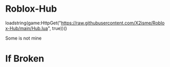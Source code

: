 # Roblox-Hub
loadstring(game:HttpGet("https://raw.githubusercontent.com/X2isme/Roblox-Hub/main/Hub.lua", true))()

Some is not mine
 # If Broken

 
